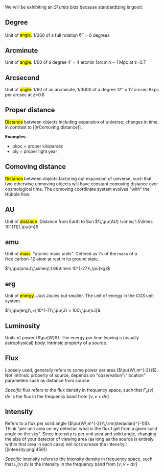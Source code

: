 We will be exhibiting an *SI units bias* because standardizing is good. 

## Degree
Unit of <mark class="hltr-pink">angle</mark>: $1/360$ of a full rotation
$6^\circ$ = 6 degrees


## Arcminute
Unit of <mark class="hltr-pink">angle</mark>: $1/60$ of a degree
$4'$ = 4 arcmin
1arcmin ~ 1 Mpc at z=0.7


## Arcsecond
Unit of <mark class="hltr-pink">angle</mark>: 1/60 of an arcminute, $1/3600$ of a degree
$12''$ = 12 arcsec
8kpc per arcsec at z=0.8

## Proper distance
<mark class="hltr-pink">Distance</mark> between objects including expansion of universe; changes in time, in contrast to [[#Comoving distance]].

**Examples**:
- pkpc = proper kiloparsec
- ply = proper light year

## Comoving distance
<mark class="hltr-pink">Distance</mark> between objects factoring out expansion of universe, such that two otherwise unmoving objects will have constant comoving distance over cosmological time. The comoving coordinate system evolves "with" the Hubble flow


## AU
Unit of <mark class="hltr-pink">distance</mark>. Distance from Earth to Sun
$1\,\pu{AU} \simeq 1.5\times 10^{11}\,\pu{m}$


## amu
Unit of <mark class="hltr-pink">mass</mark>. "atomic mass units". Defined as 1⁄12 of the mass of a free carbon-12 atom at rest in its ground state.

$1\,\pu{amu}\,\simeq\,1.66\times 10^{-27}\,\pu{kg}$  


## erg
Unit of <mark class="hltr-pink">energy</mark>. Just Joules but smaller. The unit of energy in the CGS unit system.

$1\,\pu{erg}\,=\,10^{-7}\,\pu{J} = 100\,\pu{nJ}$  


## Luminosity
Units of power ($\pu{W}$). The energy per time leaving a (usually astrophysical) body. Intrinsic property of a source.


## Flux
Loosely used, generally refers to some power per area ($\pu{W\,m^{-2}}$). Not intrinsic property of source, depends on "observation"/"location" parameters such as distance from source.

*Specific* flux refers to the flux density in frequency space, such that $F_\nu(\nu)\,d\nu$ is the flux in the frequency band from $[\nu,\nu + d\nu]$ 


## Intensity
Refers to a flux per solid angle ($\pu{W\,m^{-2}}\,\rm{steradian}^{-1}$). Think "per unit area on my detector, what is the flux I get from a given solid angle on the sky". Since intensity is per unit area and solid angle, changing the size of your detector of viewing area (as long as the source is entirely within that area in each case) will not increase the intensity.![[intensity.png|450]]

*Specific* intensity refers to the intensity density in frequency space, such that $I_\nu(\nu)\,d\nu$ is the intensity in the frequency band from $[\nu,\nu + d\nu]$ 